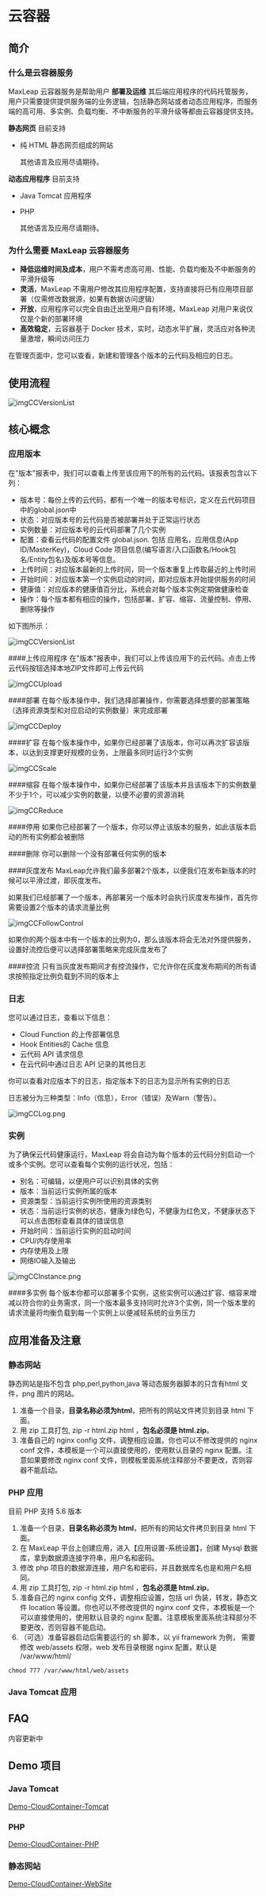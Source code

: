 # 云容器
## 简介
### 什么是云容器服务
MaxLeap 云容器服务是帮助用户 **部署及运维** 其后端应用程序的代码托管服务，用户只需要提供提供服务端的业务逻辑，包括静态网站或者动态应用程序，而服务端的高可用、多实例、负载均衡、不中断服务的平滑升级等都由云容器提供支持。

**静态网页** 目前支持

* 纯 HTML 静态网页组成的网站

	其他语言及应用尽请期待。
 
**动态应用程序** 目前支持 
 
* Java Tomcat 应用程序
* PHP
 
	其他语言及应用尽请期待。

### 为什么需要 MaxLeap 云容器服务

* **降低运维时间及成本**，用户不需考虑高可用、性能、负载均衡及不中断服务的平滑升级等
*  **灵活**，MaxLeap 不需用户修改其应用程序配置，支持直接将已有应用项目部署（仅需修改数据源，如果有数据访问逻辑）
*  **开放**，应用程序可以完全自由迁出至用户自有环境，MaxLeap 对用户来说仅仅是个新的部署环境
*  **高效稳定**，云容器基于 Docker 技术，实时，动态水平扩展，灵活应对各种流量激增，瞬间访问压力

在管理页面中，您可以查看，新建和管理各个版本的云代码及相应的日志。

## 使用流程

![imgCCVersionList](../../../images/CloudContainer1.png)
## 核心概念

### 应用版本
在"版本"报表中，我们可以查看上传至该应用下的所有的云代码。该报表包含以下列：

* 版本号：每份上传的云代码，都有一个唯一的版本号标识，定义在云代码项目中的global.json中
* 状态：对应版本号的云代码是否被部署并处于正常运行状态
* 实例数量：对应版本号的云代码部署了几个实例
* 配置：查看云代码的配置文件 global.json. 包括 应用名，应用信息(App ID/MasterKey)，Cloud Code 项目信息(编写语言/入口函数名/Hook包名/Entity包名)及版本号等信息。
* 上传时间：对应版本最新的上传时间，同一个版本重复上传取最近的上传时间
* 开始时间：对应版本第一个实例启动的时间，即对应版本开始提供服务的时间
* 健康值：对应版本的健康值百分比，系统会对每个版本实例定期做健康检查
* 操作：每个版本都有相应的操作，包括部署、扩容、缩容、流量控制、停用、删除等操作

如下图所示：

![imgCCVersionList](../../../images/imgCCVersionList.png)

####上传应用程序
在"版本"报表中，我们可以上传该应用下的云代码。点击上传云代码按钮选择本地ZIP文件即可上传云代码

![imgCCUpload](../../../images/imgCCUpload.png)

####部署
在每个版本操作中，我们选择部署操作，你需要选择想要的部署策略（选择资源类型和对应启动的实例数量）来完成部署

![imgCCDeploy](../../../images/imgCCDeploy.png)

####扩容
在每个版本操作中，如果你已经部署了该版本，你可以再次扩容该版本，以达到支撑更好规模的业务，上限最多同时运行3个实例

![imgCCScale](../../../images/imgCCScale.png)

####缩容
在每个版本操作中，如果你已经部署了该版本并且该版本下的实例数量不少于1个，可以减少实例的数量，以便不必要的资源消耗

![imgCCReduce](../../../images/imgCCReduce.png)

####停用
如果你已经部署了一个版本，你可以停止该版本的服务，如此该版本启动的所有实例都会被删除

####删除
你可以删除一个没有部署任何实例的版本

####灰度发布
MaxLeap允许我们最多部署2个版本，以便我们在发布新版本的时候可以平滑过渡，即灰度发布。

如果我们已经部署了一个版本，再部署另一个版本时会执行灰度发布操作，首先你需要设置2个版本的请求流量比例

![imgCCFollowControl](../../../images/imgCCFollowControl.png)

如果你的两个版本中有一个版本的比例为0，那么该版本将会无法对外提供服务，设置好流控后便可以选择部署策略来完成灰度发布了

####控流
只有当灰度发布期间才有控流操作，它允许你在灰度发布期间的所有请求按照指定比例负载到不同的版本上

 
### 日志
您可以通过日志，查看以下信息：

* Cloud Function 的上传部署信息
* Hook Entities的 Cache 信息
* 云代码 API 请求信息
* 在云代码中通过日志 API 记录的其他日志

你可以查看对应版本下的日志，指定版本下的日志为显示所有实例的日志

日志被分为三种类型：Info（信息），Error（错误）及Warn（警告）。

![imgCCLog.png](../../../images/imgCCLog.png)


### 实例
为了确保云代码健康运行，MaxLeap 将会自动为每个版本的云代码分别启动一个或多个实例。您可以查看每个实例的运行状况，包括：

* 别名：可编辑，以便用户可以识别具体的实例
* 版本：当前运行实例所属的版本
* 资源类型：当前运行实例所使用的资源类别
* 状态：当前运行实例的状态，健康为绿色勾，不健康为红色叉，不健康状态下可以点击图标查看具体的错误信息
* 开始时间：当前运行实例的启动时间
* CPU/内存使用率
* 内存使用及上限
* 网络IO输入及输出

![imgCCInstance.png](../../../images/imgCCInstance.png)

####多实例
每个版本你都可以部署多个实例，这些实例可以通过扩容、缩容来增减以符合你的业务需求，同一个版本最多支持同时允许3个实例，同一个版本里的请求流量将均衡负载到每一个实例上以便减轻系统的业务压力

## 应用准备及注意

### 静态网站
静态网站是指不包含 php,perl,python,java 等动态服务器脚本的只含有html 文件，png 图片的网站。

1. 准备一个目录，**目录名称必须为html**，把所有的网站文件拷贝到目录 html 下面。
2. 用 zip 工具打包, zip -r html.zip html ，**包名必须是 html.zip**。
3. 准备自己的 nginx config 文件，调整相应设置。你也可以不修改提供的 nginx conf 文件，本模板是一个可以直接使用的，使用默认目录的 nginx 配置。注意如果要修改 nginx conf 文件，则模板里面系统注释部分不要更改，否则容器不能启动。

### PHP 应用
目前 PHP 支持 5.6 版本

1. 准备一个目录，**目录名称必须为 html**，把所有的网站文件拷贝到目录 html 下面。
2. 在 MaxLeap 平台上创建应用，进入【应用设置-系统设置】，创建 Mysql 数据库，拿到数据源连接字符串，用户名和密码。
3. 修改 php 项目的数据源连接，用户名和密码，并且数据库名也是和用户名相同。
4. 用 zip 工具打包, zip -r html.zip html ，**包名必须是 html.zip**。
5. 准备自己的 nginx config 文件，调整相应设置，包括 url 伪装，转发，静态文件 location 等设置。你也可以不修改提供的 nginx conf 文件，本模板是一个可以直接使用的，使用默认目录的 nginx 配置。注意模板里面系统注释部分不要更改，否则容器不能启动。
6. （可选）准备容器启动后需要运行的 sh 脚本，以 yii framework 为例， 需要修改 web/assets 权限，web 发布目录根据 nginx 配置，默认是 /var/www/html/

```
chmod 777 /var/www/html/web/assets
```

### Java Tomcat 应用




## FAQ
内容更新中

## Demo 项目
### Java Tomcat
[Demo-CloudContainer-Tomcat](https://github.com/MaxLeap/Demo-CloudContainer-Tomcat)

### PHP
[Demo-CloudContainer-PHP](https://github.com/MaxLeap/Demo-CloudContainer-PHP)

### 静态网站
[Demo-CloudContainer-WebSite](https://github.com/MaxLeap/Demo-CloudContainer-WebSite)
